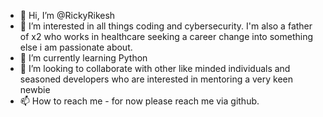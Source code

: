 - 👋 Hi, I’m @RickyRikesh
- 👀 I’m interested in all things coding and cybersecurity. I'm also a father of x2 who works in healthcare seeking a career change into something else i am passionate about.
- 🌱 I’m currently learning Python 
- 💞️ I’m looking to collaborate with other like minded individuals and seasoned developers who are interested in mentoring a very keen newbie
- 📫 How to reach me - for now please reach me via github. 

<!---
RickyRikesh/RickyRikesh is a ✨ special ✨ repository because its `README.md` (this file) appears on your GitHub profile.
You can click the Preview link to take a look at your changes.
--->
